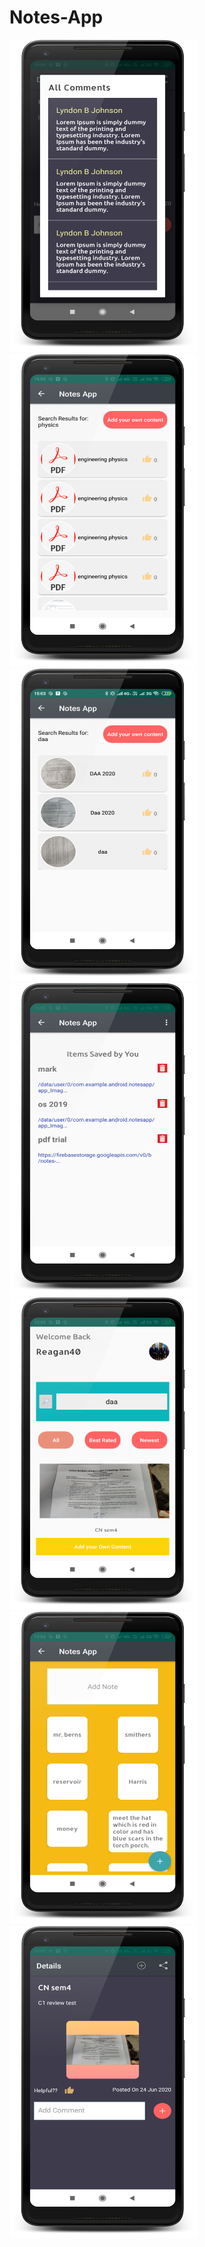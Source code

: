 # Notes-App
<span>
 <img src="https://github.com/Kartik2301/Notes-App/blob/master/app/src/main/res/drawable/comments.png" width="300" height="500">
<img src="https://github.com/Kartik2301/Notes-App/blob/master/app/src/main/res/drawable/searchpdf.png" width="300" height="500">
</span>

<span>
  <img src="https://github.com/Kartik2301/Notes-App/blob/master/app/src/main/res/drawable/searchimg.png" width="300" height="500">
<img src="https://github.com/Kartik2301/Notes-App/blob/master/app/src/main/res/drawable/saveditems.png" width="300" height="500">
 </span>

<span>
  <img src="https://github.com/Kartik2301/Notes-App/blob/master/app/src/main/res/drawable/h5ome.png" width="300" height="500">
<img src="https://github.com/Kartik2301/Notes-App/blob/master/app/src/main/res/drawable/notespage.png" width="300" height="500">
<img src="https://github.com/Kartik2301/Notes-App/blob/master/app/src/main/res/drawable/img_ac.png" width="300" height="500">

 </span>

